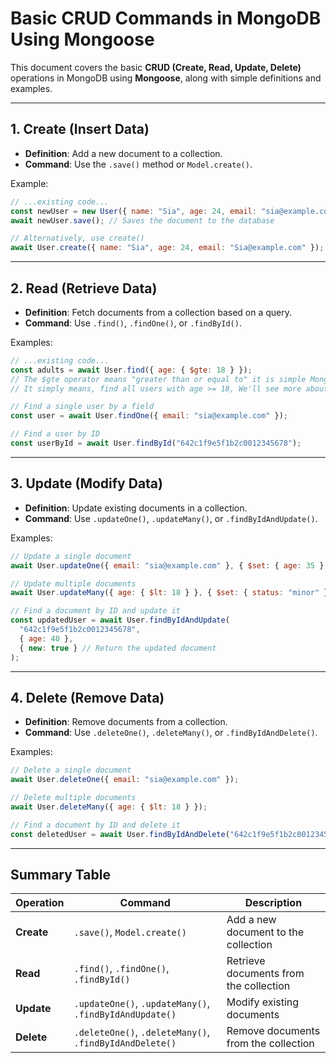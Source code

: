 # Basic CRUD Commands in MongoDB Using Mongoose

This document covers the basic **CRUD (Create, Read, Update, Delete)** operations in MongoDB using **Mongoose**, along with simple definitions and examples.

---

## 1. Create (Insert Data)

- **Definition**: Add a new document to a collection.
- **Command**: Use the `.save()` method or `Model.create()`.

Example:

```javascript
// ...existing code...
const newUser = new User({ name: "Sia", age: 24, email: "sia@example.com" });
await newUser.save(); // Saves the document to the database

// Alternatively, use create()
await User.create({ name: "Sia", age: 24, email: "Sia@example.com" });
```

---

## 2. Read (Retrieve Data)

- **Definition**: Fetch documents from a collection based on a query.
- **Command**: Use `.find()`, `.findOne()`, or `.findById()`.

Examples:

```javascript
// ...existing code...
const adults = await User.find({ age: { $gte: 18 } });
// The $gte operator means "greater than or equal to" it is simple MongoDB query syntax
// It simply means, find all users with age >= 18, We'll see more about MongoDB query syntax in the next section

// Find a single user by a field
const user = await User.findOne({ email: "sia@example.com" });

// Find a user by ID
const userById = await User.findById("642c1f9e5f1b2c0012345678");
```

---

## 3. Update (Modify Data)

- **Definition**: Update existing documents in a collection.
- **Command**: Use `.updateOne()`, `.updateMany()`, or `.findByIdAndUpdate()`.

Examples:

```javascript
// Update a single document
await User.updateOne({ email: "sia@example.com" }, { $set: { age: 35 } });

// Update multiple documents
await User.updateMany({ age: { $lt: 18 } }, { $set: { status: "minor" } });

// Find a document by ID and update it
const updatedUser = await User.findByIdAndUpdate(
  "642c1f9e5f1b2c0012345678",
  { age: 40 },
  { new: true } // Return the updated document
);
```

---

## 4. Delete (Remove Data)

- **Definition**: Remove documents from a collection.
- **Command**: Use `.deleteOne()`, `.deleteMany()`, or `.findByIdAndDelete()`.

Examples:

```javascript
// Delete a single document
await User.deleteOne({ email: "sia@example.com" });

// Delete multiple documents
await User.deleteMany({ age: { $lt: 18 } });

// Find a document by ID and delete it
const deletedUser = await User.findByIdAndDelete("642c1f9e5f1b2c0012345678");
```

---

## Summary Table

| **Operation** | **Command**                     | **Description**                              |
|---------------|----------------------------------|----------------------------------------------|
| **Create**    | `.save()`, `Model.create()`      | Add a new document to the collection         |
| **Read**      | `.find()`, `.findOne()`, `.findById()` | Retrieve documents from the collection       |
| **Update**    | `.updateOne()`, `.updateMany()`, `.findByIdAndUpdate()` | Modify existing documents                   |
| **Delete**    | `.deleteOne()`, `.deleteMany()`, `.findByIdAndDelete()` | Remove documents from the collection        |
